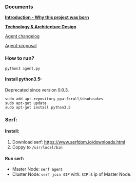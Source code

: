 ### Documents
[**Introduction - Why this project was born**](https://github.com/PiScale/god-eye/blob/agent/docs/Introduction.md)

[**Technology & Architecture Design**](https://github.com/PiScale/god-eye/blob/agent/docs/Architecture.md)

[Agent changelog](https://github.com/PiScale/god-eye/blob/agent/docs/Agent.md)

[Agent-proposal](https://github.com/PiScale/god-eye/blob/agent/docs/Agent-proposal.md)


### How to run?
        
`python3 agent.py`

#### Install python3.5:
Deprecated since version 0.0.3.
```
sudo add-apt-repository ppa:fkrull/deadsnakes
sudo apt-get update
sudo apt-get install python3.5
```

### Serf:
#### Install:
1. Download serf: https://www.serfdom.io/downloads.html
2. Coppy to `/usr/local/bin`

#### Run serf:
- Master Node: `serf agent`
- Cluster Node: `serf join $IP` with: `$IP` is ip of Master Node.